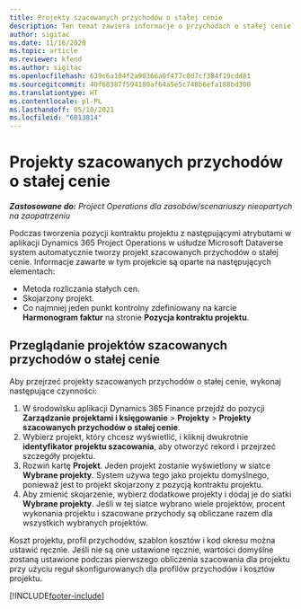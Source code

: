 ```yaml
---
title: Projekty szacowanych przychodów o stałej cenie
description: Ten temat zawiera informacje o przychodach o stałej cenie w projektach.
author: sigitac
ms.date: 11/16/2020
ms.topic: article
ms.reviewer: kfend
ms.author: sigitac
ms.openlocfilehash: 639c6a104f2a90366a0f477c0d7cf384f19cdd81
ms.sourcegitcommit: 40f68387f594180af64a5e5c748b6efa188bd300
ms.translationtype: HT
ms.contentlocale: pl-PL
ms.lasthandoff: 05/10/2021
ms.locfileid: "6013814"
---
```

# <a name="fixed-price-revenue-estimate-projects"></a>Projekty szacowanych przychodów o stałej cenie 

_**Zastosowane do:** Project Operations dla zasobów/scenariuszy nieopartych na zaopatrzeniu_

Podczas tworzenia pozycji kontraktu projektu z następującymi atrybutami w aplikacji Dynamics 365 Project Operations w usłudze Microsoft Dataverse system automatycznie tworzy projekt szacowanych przychodów o stałej cenie. Informacje zawarte w tym projekcie są oparte na następujących elementach:

  - Metoda rozliczania stałych cen.
  - Skojarzony projekt.
  - Co najmniej jeden punkt kontrolny zdefiniowany na karcie **Harmonogram faktur** na stronie **Pozycja kontraktu projektu**.

## <a name="review-fixed-price-revenue-estimates-projects"></a>Przeglądanie projektów szacowanych przychodów o stałej cenie
Aby przejrzeć projekty szacowanych przychodów o stałej cenie, wykonaj następujące czynności:

1. W środowisku aplikacji Dynamics 365 Finance przejdź do pozycji **Zarządzanie projektami i księgowanie** > **Projekty** > **Projekty szacowanych przychodów o stałej cenie**.
2. Wybierz projekt, który chcesz wyświetlić, i kliknij dwukrotnie **identyfikator projektu szacowania**, aby otworzyć rekord i przejrzeć szczegóły projektu.
3. Rozwiń kartę **Projekt**. Jeden projekt zostanie wyświetlony w siatce **Wybrane projekty**. System używa tego jako projektu domyślnego, ponieważ jest to projekt skojarzony z pozycją kontraktu projektu. 
4. Aby zmienić skojarzenie, wybierz dodatkowe projekty i dodaj je do siatki **Wybrane projekty**. Jeśli w tej siatce wybrano wiele projektów, procent wykonania projektu i szacowane przychody są obliczane razem dla wszystkich wybranych projektów.

  Koszt projektu, profil przychodów, szablon kosztów i kod okresu można ustawić ręcznie. Jeśli nie są one ustawione ręcznie, wartości domyślne zostaną ustawione podczas pierwszego obliczenia szacowania dla projektu przy użyciu reguł skonfigurowanych dla profilów przychodów i kosztów projektu.



[!INCLUDE[footer-include](../includes/footer-banner.md)]